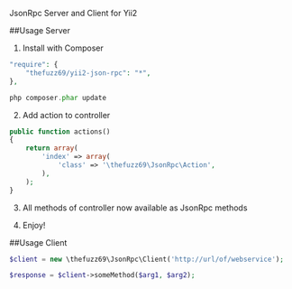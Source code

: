 JsonRpc Server and Client for Yii2


##Usage Server

1) Install with Composer

~~~php
"require": {
    "thefuzz69/yii2-json-rpc": "*",
},

php composer.phar update
~~~

2) Add action to controller

~~~php
public function actions()
{
    return array(
        'index' => array(
            'class' => '\thefuzz69\JsonRpc\Action',
        ),
    );
}
~~~

3) All methods of controller now available as JsonRpc methods

4) Enjoy!


##Usage Client

~~~php
$client = new \thefuzz69\JsonRpc\Client('http://url/of/webservice');

$response = $client->someMethod($arg1, $arg2);
~~~

